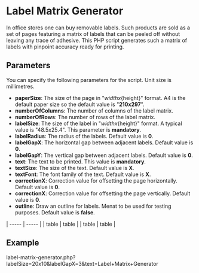Label Matrix Generator
======================

In office stores one can buy removable labels.  Such products are sold as a set of pages featuring a matrix of labels that can be peeled off without leaving any trace of adhesive.  This PHP script generates such a matrix of labels with pinpoint accuracy ready for printing.

Parameters
----------

You can specify the following parameters for the script.  Unit size is millimetres.

* __paperSize__: The size of the page in "${width}x${height}" format.  A4 is the default paper size so the default value is "__210x297__".
* __numberOfColumns__: The number of columns of the label matrix.
* __numberOfRows__: The number of rows of the label matrix.
* __labelSize__: The size of the label in "${width}x${height}" format.  A typical value is "48.5x25.4".  This parameter is __mandatory__.
* __labelRadius__: The radius of the labels.  Default value is __0__.
* __labelGapX__: The horizontal gap between adjacent labels.  Default value is __0__.
* __labelGapY__: The vertical gap between adjacent labels.  Default value is __0__.
* __text__: The text to be printed.  This value is __mandatory__.
* __textSize__: The size of the text.  Default value is __X__.
* __textFont__: The font family of the text.  Default value is __X__.
* __correctionX__: Correction value for offsetting the page horizontally.  Default value is __0__.
* __correctionX__: Correction value for offsetting the page vertically.  Default value is __0__.
* __outline__: Draw an outline for labels.  Menat to be used for testing purposes.  Default value is __false__.

| ----- | ----- |
| table | table |
| table | table |

Example
-------

label-matrix-generator.php?labelSize=20x10&labelGapX=3&text=Label+Matrix+Generator
